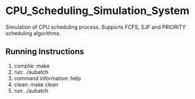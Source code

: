 # CPU_Scheduling_Simulation_System
Simulation of CPU scheduling process. Supports FCFS, SJF and PRIORITY scheduling algorithms. 
## Running Instructions
1. complie: make
2. run: ./aubatch
3. command information: help
4. clean: make clean
5. run: ./aubatch
